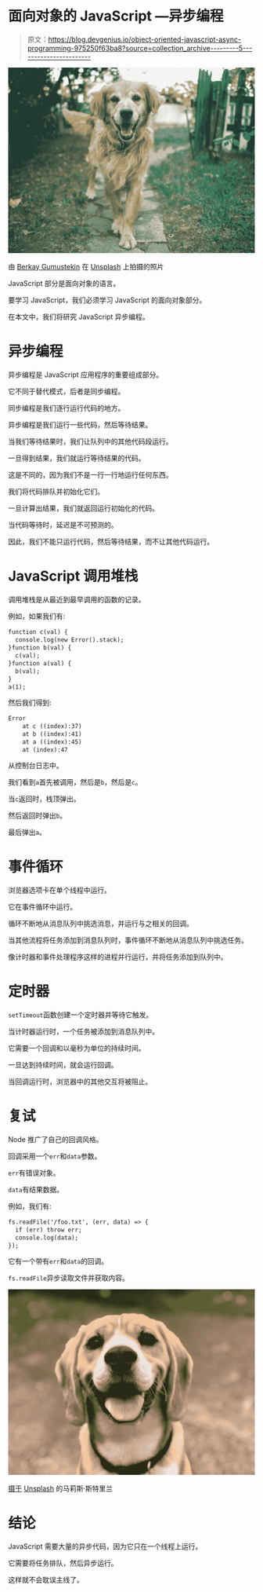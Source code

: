# 面向对象的 JavaScript —异步编程

> 原文：<https://blog.devgenius.io/object-oriented-javascript-async-programming-975250f63ba8?source=collection_archive---------5----------------------->

![](img/d4dc90aa1181cde9e0103f96a3af3df8.png)

由 [Berkay Gumustekin](https://unsplash.com/@berkaygumustekin?utm_source=medium&utm_medium=referral) 在 [Unsplash](https://unsplash.com?utm_source=medium&utm_medium=referral) 上拍摄的照片

JavaScript 部分是面向对象的语言。

要学习 JavaScript，我们必须学习 JavaScript 的面向对象部分。

在本文中，我们将研究 JavaScript 异步编程。

# 异步编程

异步编程是 JavaScript 应用程序的重要组成部分。

它不同于替代模式，后者是同步编程。

同步编程是我们逐行运行代码的地方。

异步编程是我们运行一些代码，然后等待结果。

当我们等待结果时，我们让队列中的其他代码段运行。

一旦得到结果，我们就运行等待结果的代码。

这是不同的，因为我们不是一行一行地运行任何东西。

我们将代码排队并初始化它们。

一旦计算出结果，我们就返回运行初始化的代码。

当代码等待时，延迟是不可预测的。

因此，我们不能只运行代码，然后等待结果，而不让其他代码运行。

# JavaScript 调用堆栈

调用堆栈是从最近到最早调用的函数的记录。

例如，如果我们有:

```
function c(val) {
  console.log(new Error().stack);
}function b(val) {
  c(val);
}function a(val) {
  b(val);
}
a(1);
```

然后我们得到:

```
Error
    at c ((index):37)
    at b ((index):41)
    at a ((index):45)
    at (index):47
```

从控制台日志中。

我们看到`a`首先被调用，然后是`b`，然后是`c`。

当`c`返回时，栈顶弹出。

然后返回时弹出`b`。

最后弹出`a`。

# 事件循环

浏览器选项卡在单个线程中运行。

它在事件循环中运行。

循环不断地从消息队列中挑选消息，并运行与之相关的回调。

当其他流程将任务添加到消息队列时，事件循环不断地从消息队列中挑选任务。

像计时器和事件处理程序这样的进程并行运行，并将任务添加到队列中。

# 定时器

`setTimeout`函数创建一个定时器并等待它触发。

当计时器运行时，一个任务被添加到消息队列中。

它需要一个回调和以毫秒为单位的持续时间。

一旦达到持续时间，就会运行回调。

当回调运行时，浏览器中的其他交互将被阻止。

# 复试

Node 推广了自己的回调风格。

回调采用一个`err`和`data`参数。

`err`有错误对象。

`data`有结果数据。

例如，我们有:

```
fs.readFile('/foo.txt', (err, data) => {
  if (err) throw err;
  console.log(data);
});
```

它有一个带有`err`和`data`的回调。

`fs.readFile`异步读取文件并获取内容。

![](img/fef3bf50c1c5601cbbe614353185a88b.png)

[摄于](https://unsplash.com/@marliesebrandsma?utm_source=medium&utm_medium=referral) [Unsplash](https://unsplash.com?utm_source=medium&utm_medium=referral) 的马莉斯·斯特里兰

# 结论

JavaScript 需要大量的异步代码，因为它只在一个线程上运行。

它需要将任务排队，然后异步运行。

这样就不会耽误主线了。